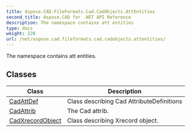 ```yaml
---
title: Aspose.CAD.FileFormats.Cad.CadObjects.AttEntities
second_title: Aspose.CAD for .NET API Reference
description: The namespace contains att entities
type: docs
weight: 220
url: /net/aspose.cad.fileformats.cad.cadobjects.attentities/
---
```

The namespace contains att entities.

## Classes

| Class | Description |
| --- | --- |
| [CadAttDef](./cadattdef/) | Class describing Cad AttributeDefinitions |
| [CadAttrib](./cadattrib/) | The Cad attrib. |
| [CadXrecordObject](./cadxrecordobject/) | Class describing Xrecord object. |


